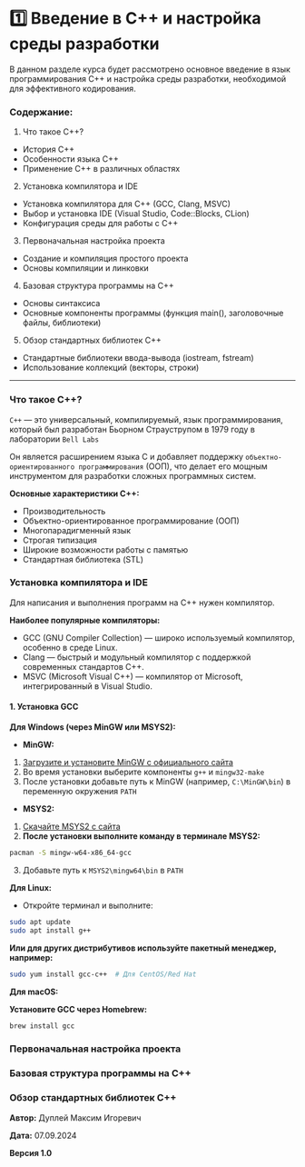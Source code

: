 # 1️⃣ Введение в C++ и настройка среды разработки

В данном разделе курса будет рассмотрено основное введение в язык программирования C++ и настройка среды разработки, необходимой для эффективного кодирования.

### Содержание:
1. Что такое C++?
  - История C++
  - Особенности языка C++
  - Применение C++ в различных областях

2. Установка компилятора и IDE
  - Установка компилятора для C++ (GCC, Clang, MSVC)
  - Выбор и установка IDE (Visual Studio, Code::Blocks, CLion)
  - Конфигурация среды для работы с C++

3. Первоначальная настройка проекта
  - Создание и компиляция простого проекта
  - Основы компиляции и линковки

4. Базовая структура программы на C++
  - Основы синтаксиса
  - Основные компоненты программы (функция main(), заголовочные файлы, библиотеки)

5. Обзор стандартных библиотек C++
  - Стандартные библиотеки ввода-вывода (iostream, fstream)
  - Использование коллекций (векторы, строки)

---

### Что такое C++?

`C++` — это универсальный, компилируемый, язык программирования, который был разработан Бьорном Страуструпом в 1979 году в лаборатории `Bell Labs`

Он является расширением языка C и добавляет поддержку `объектно-ориентированного программирования` (ООП), что делает его мощным инструментом для разработки сложных программных систем.

**Основные характеристики C++:**

- Производительность
- Объектно-ориентированное программирование (ООП)
- Многопарадигменный язык
- Строгая типизация
- Широкие возможности работы с памятью
- Стандартная библиотека (STL)

### Установка компилятора и IDE

Для написания и выполнения программ на C++ нужен компилятор.

**Наиболее популярные компиляторы:**

- GCC (GNU Compiler Collection) — широко используемый компилятор, особенно в среде Linux.
- Clang — быстрый и модульный компилятор с поддержкой современных стандартов C++.
- MSVC (Microsoft Visual C++) — компилятор от Microsoft, интегрированный в Visual Studio.

#### 1. Установка GCC

**Для Windows (через MinGW или MSYS2):**

- **MinGW:**
1. [Загрузите и установите MinGW с официального сайта](https://osdn.net/projects/mingw/)
2. Во время установки выберите компоненты `g++` и `mingw32-make`
3. После установки добавьте путь к MinGW (например, `C:\MinGW\bin`) в переменную окружения `PATH`

- **MSYS2:**
1. [Скачайте MSYS2 с сайта](https://www.msys2.org/)
2. **После установки выполните команду в терминале MSYS2:**
```bash
pacman -S mingw-w64-x86_64-gcc
```
3. Добавьте путь к `MSYS2\mingw64\bin` в `PATH`

**Для Linux:**

- Откройте терминал и выполните:
```bash
sudo apt update
sudo apt install g++
```
**Или для других дистрибутивов используйте пакетный менеджер, например:**
```bash
sudo yum install gcc-c++  # Для CentOS/Red Hat
```

**Для macOS:**

**Установите GCC через Homebrew:**
```bash
brew install gcc
```

### Первоначальная настройка проекта


### Базовая структура программы на C++


### Обзор стандартных библиотек C++


**Автор:** Дуплей Максим Игоревич

**Дата:** 07.09.2024

**Версия 1.0**
